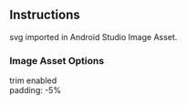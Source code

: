 ## Instructions
svg imported in Android Studio Image Asset.

### Image Asset Options
trim enabled\
padding: -5%
